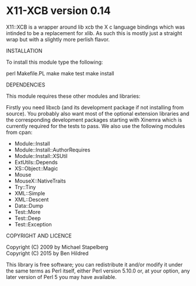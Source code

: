 X11-XCB version 0.14
====================

X11::XCB is a wrapper around lib xcb the X c language bindings which was
intinded to be a replacement for xlib. As such this is mostly just a
straight wrap but with a slightly more perlish flavor.

INSTALLATION

To install this module type the following:

   perl Makefile.PL
   make
   make test
   make install

DEPENDENCIES

This module requires these other modules and libraries:

Firstly you need libxcb (and its development package if not installing
from source). You probably also want most of the optional extension
libraries and the corresponding development packages starting with
Xinemra which is currently required for the tests to pass. We also use
the following modules from cpan:

- Module::Install
- Module::Install::AuthorRequires
- Module::Install::XSUtil
- ExtUtils::Depends
- XS::Object::Magic
- Mouse
- MouseX::NativeTraits
- Try::Tiny
- XML::Simple
- XML::Descent
- Data::Dump
- Test::More
- Test::Deep
- Test::Exception

COPYRIGHT AND LICENCE

Copyright (C) 2009 by Michael Stapelberg  
Copyright (C) 2015 by Ben Hildred

This library is free software; you can redistribute it and/or modify
it under the same terms as Perl itself, either Perl version 5.10.0 or,
at your option, any later version of Perl 5 you may have available.


